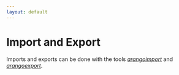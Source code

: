 ```yaml
---
layout: default
---
```

Import and Export
=================

Imports and exports can be done with the tools
[_arangoimport_](../Programs/Arangoimport/README.md) and
[_arangoexport_](../Programs/Arangoexport/README.md).

<!-- Importing from files -->

<!-- Bulk import via HTTP API -->

<!-- Export to files -->

<!-- Bulk export via HTTP API -->

<!-- Syncing with 3rd party systems? -->
